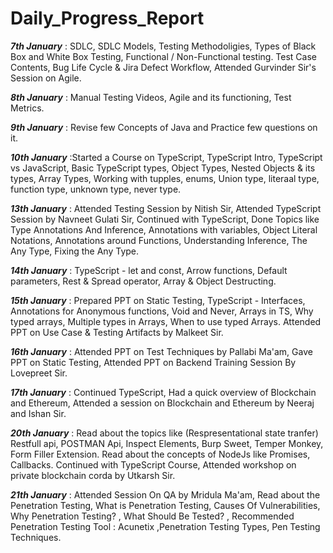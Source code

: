 # Daily_Progress_Report


***7th January*** : SDLC, SDLC Models, Testing Methodoligies, Types of Black Box and White Box Testing, Functional / Non-Functional testing.                    Test Case Contents, Bug Life Cycle & Jira Defect Workflow, Attended Gurvinder Sir's Session on Agile.

***8th January*** : Manual Testing Videos, Agile and its functioning, Test Metrics.

***9th January*** : Revise few Concepts of Java and Practice few questions on it.

***10th January*** :Started a Course on TypeScript, TypeScript Intro, TypeScript vs JavaScript, Basic TypeScript types, Object Types, Nested                   Objects & its types, Array Types, Working with tupples, enums, Union type, literaal type, function type, unknown type,                     never type.

***13th January*** : Attended Testing Session by Nitish Sir, Attended TypeScript Session by Navneet Gulati Sir, Continued with TypeScript,                      Done Topics like Type Annotations And Inference, Annotations with variables, Object Literal Notations, Annotations around                  Functions, Understanding Inference, The Any Type, Fixing the Any Type.

***14th January*** : TypeScript - let and const, Arrow functions, Default parameters, Rest & Spread operator, Array & Object Destructing.

***15th January*** : Prepared PPT on Static Testing, TypeScript - Interfaces, Annotations for Anonymous functions, Void and Never, Arrays in TS,                Why typed arrays, Multiple types in Arrays, When to use typed Arrays. Attended PPT on Use Case & Testing Artifacts by                      Malkeet Sir.

***16th January*** : Attended PPT on Test Techniques by Pallabi Ma'am, Gave PPT on Static Testing, Attended PPT on Backend Training Session By                  Lovepreet Sir.

***17th January*** : Continued TypeScript, Had a quick overview of Blockchain and Ethereum, Attended a session on Blockchain and Ethereum by Neeraj and Ishan Sir.

***20th January*** : Read about the topics like (Respresentational state tranfer) Restfull api, POSTMAN Api, Inspect Elements, Burp Sweet, Temper Monkey, Form Filler Extension. Read about the concepts of NodeJs like Promises, Callbacks. Continued with TypeScript Course, Attended workshop on private blockchain corda by Utkarsh Sir.

***21th January*** : Attended Session On QA by Mridula Ma'am, Read about the Penetration Testing, What is Penetration Testing, Causes Of Vulnerabilities, Why Penetration Testing? , 
What Should Be Tested? , Recommended Penetration Testing Tool : Acunetix ,Penetration Testing Types, Pen Testing Techniques.

